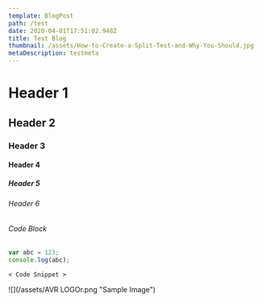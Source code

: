 ```yaml
---
template: BlogPost
path: /test
date: 2020-04-01T17:51:02.948Z
title: Test Blog
thumbnail: /assets/How-to-Create-a-Split-Test-and-Why-You-Should.jpg
metaDescription: testmeta
---
```

# Header 1

## Header 2

### Header 3

#### Header 4

##### Header 5

###### Header 6

###### Code Block

```javascript
var abc = 123;
console.log(abc);
```



`< Code Snippet >`



![](/assets/AVR LOGOr.png "Sample Image")
